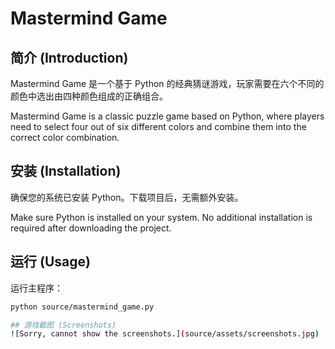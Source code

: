 # Mastermind Game

## 简介 (Introduction)
Mastermind Game 是一个基于 Python 的经典猜谜游戏，玩家需要在六个不同的颜色中选出由四种颜色组成的正确组合。

Mastermind Game is a classic puzzle game based on Python, where players need to select four out of six different colors and combine them into the correct color combination.

## 安装 (Installation)
确保您的系统已安装 Python。下载项目后，无需额外安装。

Make sure Python is installed on your system. No additional installation is required after downloading the project.

## 运行 (Usage)
运行主程序：
```bash
python source/mastermind_game.py

## 游戏截图 (Screenshots) 
![Sorry, cannot show the screenshots.](source/assets/screenshots.jpg)